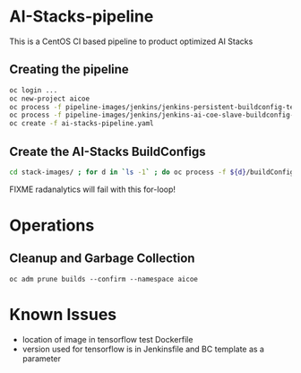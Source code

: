 # AI-Stacks-pipeline
This is a CentOS CI based pipeline to product optimized AI Stacks

## Creating the pipeline

```bash
oc login ...
oc new-project aicoe
oc process -f pipeline-images/jenkins/jenkins-persistent-buildconfig-template.yaml | oc create -f -
oc process -f pipeline-images/jenkins/jenkins-ai-coe-slave-buildconfig-template.yaml | oc create -f -
oc create -f ai-stacks-pipeline.yaml
```

## Create the AI-Stacks BuildConfigs

```bash
cd stack-images/ ; for d in `ls -1` ; do oc process -f ${d}/buildConfigAndImageStream.yaml | oc create -f - ; done ; cd ..
```

FIXME radanalytics will fail with this for-loop!

# Operations

## Cleanup and Garbage Collection

`oc adm prune builds --confirm --namespace aicoe`

# Known Issues

* location of image in tensorflow test Dockerfile
* version used for tensorflow is in Jenkinsfile and BC template as a parameter